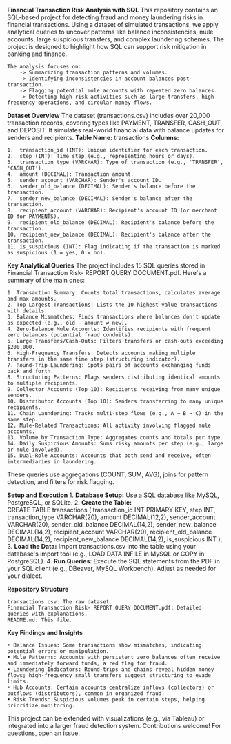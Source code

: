 **Financial Transaction Risk Analysis with SQL**
    This repository contains an SQL-based project for detecting fraud and money laundering risks in financial transactions. Using a dataset of simulated transactions, we apply analytical queries to uncover patterns like balance inconsistencies, mule accounts, large suspicious transfers, and complex laundering schemes. The project is designed to highlight how SQL can support risk mitigation in banking and finance.
    
    The analysis focuses on:
        -> Summarizing transaction patterns and volumes.
        -> Identifying inconsistencies in account balances post-transaction.
        -> Flagging potential mule accounts with repeated zero balances.
        -> Detecting high-risk activities such as large transfers, high-frequency operations, and circular money flows.

**Dataset Overview**
    The dataset (transactions.csv) includes over 20,000 transaction records, covering types like PAYMENT, TRANSFER, CASH_OUT, and DEPOSIT. It simulates real-world financial data with balance updates for senders and recipients.
    **Table Name:** transactions
    **Columns:**

    1.	transaction_id (INT): Unique identifier for each transaction.
    2.	step (INT): Time step (e.g., representing hours or days).
    3.	transaction_type (VARCHAR): Type of transaction (e.g., 'TRANSFER', 'CASH_OUT').
    4.	amount (DECIMAL): Transaction amount.
    5.	sender_account (VARCHAR): Sender's account ID.
    6.	sender_old_balance (DECIMAL): Sender's balance before the transaction.
    7.	sender_new_balance (DECIMAL): Sender's balance after the transaction.
    8.	recipient_account (VARCHAR): Recipient's account ID (or merchant ID for PAYMENTS).
    9.	recipient_old_balance (DECIMAL): Recipient's balance before the transaction.
    10.	recipient_new_balance (DECIMAL): Recipient's balance after the transaction.
    11.	is_suspicious (INT): Flag indicating if the transaction is marked as suspicious (1 = yes, 0 = no).

**Key Analytical Queries**
    The project includes 15 SQL queries stored in Financial Transaction Risk- REPORT QUERY DOCUMENT.pdf. Here's a summary of the main ones:

    1. Transaction Summary: Counts total transactions, calculates average and max amounts.
    2. Top Largest Transactions: Lists the 10 highest-value transactions with details.
    3. Balance Mismatches: Finds transactions where balances don't update as expected (e.g., old - amount ≠ new).
    4. Zero-Balance Mule Accounts: Identifies recipients with frequent zero balances (potential fraud conduits).
    5. Large Transfers/Cash-Outs: Filters transfers or cash-outs exceeding $200,000.
    6. High-Frequency Transfers: Detects accounts making multiple transfers in the same time step (structuring indicator).
    7. Round-Trip Laundering: Spots pairs of accounts exchanging funds back and forth.
    8. Structuring Patterns: Flags senders distributing identical amounts to multiple recipients.
    9. Collector Accounts (Top 10): Recipients receiving from many unique senders.
    10. Distributor Accounts (Top 10): Senders transferring to many unique recipients.
    11. Chain Laundering: Tracks multi-step flows (e.g., A → B → C) in the same step.
    12. Mule-Related Transactions: All activity involving flagged mule accounts.
    13. Volume by Transaction Type: Aggregates counts and totals per type.
    14. Daily Suspicious Amounts: Sums risky amounts per step (e.g., large or mule-involved).
    15. Dual-Role Accounts: Accounts that both send and receive, often intermediaries in laundering.

These queries use aggregations (COUNT, SUM, AVG), joins for pattern detection, and filters for risk flagging.

**Setup and Execution**
    1. **Database Setup:** Use a SQL database like MySQL, PostgreSQL, or SQLite.
    2. **Create the Table:**              
        CREATE TABLE transactions (
            transaction_id INT PRIMARY KEY,
            step INT,
            transaction_type VARCHAR(20),
            amount DECIMAL(12,2),
            sender_account VARCHAR(20),
            sender_old_balance DECIMAL(14,2),
            sender_new_balance DECIMAL(14,2),
            recipient_account VARCHAR(20),
            recipient_old_balance DECIMAL(14,2),
            recipient_new_balance DECIMAL(14,2),
            is_suspicious INT
        );    
    3. **Load the Data:** Import transactions.csv into the table using your database's import tool (e.g., LOAD DATA INFILE in MySQL or COPY in PostgreSQL).
    4. **Run Queries:** Execute the SQL statements from the PDF in your SQL client (e.g., DBeaver, MySQL Workbench). Adjust as needed for your dialect.

**Repository Structure**

    transactions.csv: The raw dataset.
    Financial Transaction Risk- REPORT QUERY DOCUMENT.pdf: Detailed queries with explanations.
    README.md: This file.

**Key Findings and Insights**

    • Balance Issues: Some transactions show mismatches, indicating potential errors or manipulation.
    • Mule Patterns: Accounts with persistent zero balances often receive and immediately forward funds, a red flag for fraud.
    • Laundering Indicators: Round-trips and chains reveal hidden money flows; high-frequency small transfers suggest structuring to evade limits.
    • Hub Accounts: Certain accounts centralize inflows (collectors) or outflows (distributors), common in organized fraud.
    • Risk Trends: Suspicious volumes peak in certain steps, helping prioritize monitoring.

This project can be extended with visualizations (e.g., via Tableau) or integrated into a larger fraud detection system. Contributions welcome! For questions, open an issue.